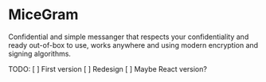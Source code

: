 # MiceGram

Confidential and simple messanger that respects your confidentiality and ready out-of-box to use, works anywhere and using modern encryption and signing algorithms.

TODO:
    [ ] First version
    [ ] Redesign
    [ ] Maybe React version?
